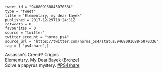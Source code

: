 ```
tweet_id = "946809168845070336"
type = "tweet"
title = "Elementary, my dear Bayek"
published = 2017-12-29T18:24:31Z
retweets = 0
favourites = 0
source = "twitter"
twitter_account = "norms_ps4"
source_url = "https://twitter.com/norms_ps4/status/946809168845070336"
tag = [ "ps4share",]
```

Assassin's Creed® Origins  
Elementary, My Dear Bayek (Bronze)  
Solve a papyrus mystery. [#PS4share](/tags/ps4share/)

<p class='image'><img src='https://mnf.m17s.net/2017/12/29/DSO96aGX4AEyBbg.jpg' alt=''></p>

<p class='image'><img src='https://mnf.m17s.net/2017/12/29/DSO962AWAAEcTp7.png' alt=''></p>

